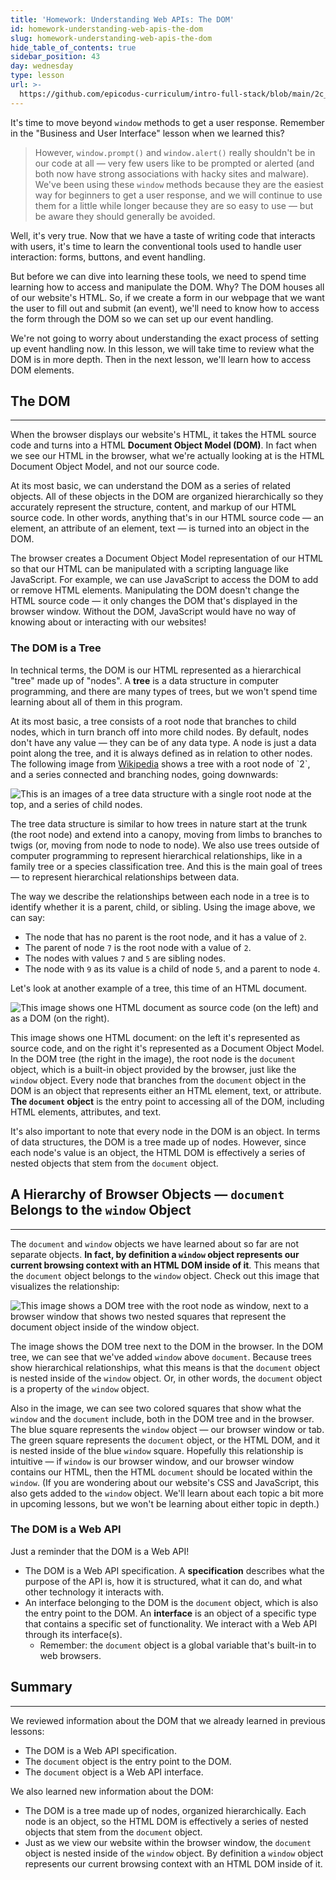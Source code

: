 ```yaml
---
title: 'Homework: Understanding Web APIs: The DOM'
id: homework-understanding-web-apis-the-dom
slug: homework-understanding-web-apis-the-dom
hide_table_of_contents: true
sidebar_position: 43
day: wednesday
type: lesson
url: >-
  https://github.com/epicodus-curriculum/intro-full-stack/blob/main/2c_understanding_web_APIs_the_DOM.md
---
```


It's time to move beyond `window` methods to get a user response. Remember in the "Business and User Interface" lesson when we learned this?

> However, `window.prompt()` and `window.alert()` really shouldn't be in our code at all — very few users like to be prompted or alerted (and both now have strong associations with hacky sites and malware). We've been using these `window` methods because they are the easiest way for beginners to get a user response, and we will continue to use them for a little while longer because they are so easy to use — but be aware they should generally be avoided.

Well, it's very true. Now that we have a taste of writing code that interacts with users, it's time to learn the conventional tools used to handle user interaction: forms, buttons, and event handling. 

But before we can dive into learning these tools, we need to spend time learning how to access and manipulate the DOM. Why? The DOM houses all of our website's HTML. So, if we create a form in our webpage that we want the user to fill out and submit (an event), we'll need to know how to access the form through the DOM so we can set up our event handling. 

We're not going to worry about understanding the exact process of setting up event handling now. In this lesson, we will take time to review what the DOM is in more depth. Then in the next lesson, we'll learn how to access DOM elements. 

## The DOM
---

When the browser displays our website's HTML, it takes the HTML source code and turns into a HTML **Document Object Model (DOM)**. In fact when we see our HTML in the browser, what we're actually looking at is the HTML Document Object Model, and not our source code. 

At its most basic, we can understand the DOM as a series of related objects. All of these objects in the DOM are organized hierarchically so they accurately represent the structure, content, and markup of our HTML source code. In other words, anything that's in our HTML source code — an element, an attribute of an element, text — is turned into an object in the DOM.

The browser creates a Document Object Model representation of our HTML so that our HTML can be manipulated with a scripting language like JavaScript. For example, we can use JavaScript to access the DOM to add or remove HTML elements. Manipulating the DOM doesn't change the HTML source code — it only changes the DOM that's displayed in the browser window. Without the DOM, JavaScript would have no way of knowing about or interacting with our websites!

### The DOM is a Tree

In technical terms, the DOM is our HTML represented as a hierarchical "tree" made up of "nodes". A **tree** is a data structure in computer programming, and there are many types of trees, but we won't spend time learning about all of them in this program. 

At its most basic, a tree consists of a root node that branches to child nodes, which in turn branch off into more child nodes. By default, nodes don't have any value — they can be of any data type. A node is just a data point along the tree, and it is always defined as in relation to other nodes. The following image from [Wikipedia](https://en.wikipedia.org/wiki/Tree_(data_structure)) shows a tree with a root node of `2`, and a series connected and branching nodes, going downwards:

![This is an images of a tree data structure with a single root node at the top, and a series of child nodes.](https://learnhowtoprogram.s3.us-west-2.amazonaws.com/new-section2-js-and-web-browsers/tree-data-structure-from-wikipedia.png)

The tree data structure is similar to how trees in nature start at the trunk (the root node) and extend into a canopy, moving from limbs to branches to twigs (or, moving from node to node to node). We also use trees outside of computer programming to represent hierarchical relationships, like in a family tree or a species classification tree. And this is the main goal of trees — to represent hierarchical relationships between data.

The way we describe the relationships between each node in a tree is to identify whether it is a parent, child, or sibling. Using the image above, we can say:

* The node that has no parent is the root node, and it has a value of `2`.
* The parent of node `7` is the root node with a value of `2`. 
* The nodes with values `7` and `5` are sibling nodes. 
* The node with `9` as its value is a child of node `5`, and a parent to node `4`.

Let's look at another example of a tree, this time of an HTML document.

![This image shows one HTML document as source code (on the left) and as a DOM (on the right).](https://learnhowtoprogram.s3.us-west-2.amazonaws.com/new-section2-js-and-web-browsers/html-source-simple-with-tree.png)

This image shows one HTML document: on the left it's represented as source code, and on the right it's represented as a Document Object Model. In the DOM tree (the right in the image), the root node is the `document` object, which is a built-in object provided by the browser, just like the `window` object. Every node that branches from the `document` object in the DOM is an object that represents either an HTML element, text, or attribute. **The `document` object** is the entry point to accessing all of the DOM, including HTML elements, attributes, and text.

It's also important to note that every node in the DOM is an object. In terms of data structures, the DOM is a tree made up of nodes. However, since each node's value is an object, the HTML DOM is effectively a series of nested objects that stem from the `document` object.

## A Hierarchy of Browser Objects — `document` Belongs to the `window` Object
---

The `document` and `window` objects we have learned about so far are not separate objects. **In fact, by definition a `window` object represents our current browsing context with an HTML DOM inside of it**. This means that the `document` object belongs to the `window` object. Check out this image that visualizes the relationship:

![This image shows a DOM tree with the root node as `window`, next to a browser window that shows two nested squares that represent the `document` object inside of the `window` object.](https://learnhowtoprogram.s3.us-west-2.amazonaws.com/new-section2-js-and-web-browsers/window-is-global-object.png)

The image shows the DOM tree next to the DOM in the browser. In the DOM tree, we can see that we've added `window` above `document`. Because trees show hierarchical relationships, what this means is that the `document` object is nested inside of the `window` object. Or, in other words, the `document` object is a property of the `window` object. 

Also in the image, we can see two colored squares that show what the `window` and the `document` include, both in the DOM tree and in the browser. The blue square represents the `window` object — our browser window or tab. The green square represents the `document` object, or the HTML DOM, and it is nested inside of the blue `window` square. Hopefully this relationship is intuitive — if `window` is our browser window, and our browser window contains our HTML, then the HTML `document` should be located within the `window`. (If you are wondering about our website's CSS and JavaScript, this also gets added to the `window` object. We'll learn about each topic a bit more in upcoming lessons, but we won't be learning about either topic in depth.)

### The DOM is a Web API

Just a reminder that the DOM is a Web API!

* The DOM is a Web API specification. A **specification** describes what the purpose of the API is, how it is structured, what it can do, and what other technology it interacts with.
* An interface belonging to the DOM is the `document` object, which is also the entry point to the DOM. An **interface** is an object of a specific type that contains a specific set of functionality. We interact with a Web API through its interface(s). 
  * Remember: the `document` object is a global variable that's built-in to web browsers. 

## Summary
---

We reviewed information about the DOM that we already learned in previous lessons:

* The DOM is a Web API specification.
* The `document` object is the entry point to the DOM.
* The `document` object is a Web API interface.

We also learned new information about the DOM:

* The DOM is a tree made up of nodes, organized hierarchically. Each node is an object, so the HTML DOM is effectively a series of nested objects that stem from the `document` object.
* Just as we view our website within the browser window, the `document` object is nested inside of the `window` object. By definition a `window` object represents our current browsing context with an HTML DOM inside of it.
